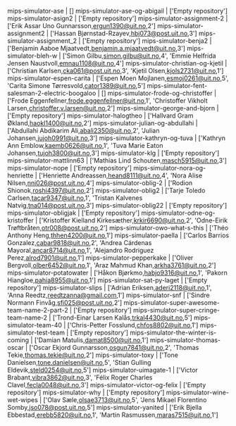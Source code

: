 mips-simulator-ase                                | []
mips-simulator-ase-og-abigail                     | ['Empty repository']
mips-simulator-asign2                             | ['Empty repository']
mips-simulator-assignment-2                       | ['Erik Assar Uno Gunnarsson,ergun1390@uit.no,2']
mips-simulator-assignment2                        | ['Hassan Bjørnstad-Rzayev,hbj073@post.uit.no,3']
mips-simulator-assignment_2                       | ['Empty repository']
mips-simulator-benja2                             | ['Benjamin Aaboe Mjaatvedt,benjamin.a.mjaatvedt@uit.no,3']
mips-simulator-bleh-w                             | ['Simon Gilbu,simon.gilbu@uit.no,4', 'Emmie Helfrida Jensen Naustvoll,emnau1108@uit.no,4']
mips-simulator-christian-og-kjetil                | ['Christian Karlsen,cka061@post.uit.no,3', 'Kjetil Olsen,kjols2731@uit.no,1']
mips-simulator-espen-carita                       | ['Espen Moen Mojlanen,esmoj0261@uit.no,5', 'Carita Simone Tørresvold,cator1389@uit.no,5']
mips-simulator-fent-salesman-2-electric-boogaloo  | []
mips-simulator-frode-og-christoffer               | ['Frode Eggenfellner,frode.eggenfellner@uit.no,1', 'Christoffer Vikholt Larsen,christoffer.v.larsen@uit.no,2']
mips-simulator-george-and-bjorn                   | ['Empty repository']
mips-simulator-halogtheo                          | ['Hallvard Gram Økland,haokl1400@uit.no,2']
mips-simulator-julian-og-abdullahi                | ['Abdullahi Abdikarim Ali,abali2350@uit.no,2', 'Julian Johansen,jujoh0991@uit.no,3']
mips-simulator-kathryn-og-tuva                    | ['Kathryn Ann Emblow,kaemb0626@uit.no,1', 'Tuva Marie Eaton Johansen,tujoh3800@uit.no,3']
mips-simulator-klg                                | ['Empty repository']
mips-simulator-mattlinn63                         | ['Mathias Lind Schouten,masch5915@uit.no,3']
mips-simulator-nope                               | ['Empty repository']
mips-simulator-nora-og-henriette                  | ['Henriette Andreassen,heand8111@uit.no,4', 'Nora Alise Nilsen,nni026@post.uit.no,4']
mips-simulator-oblig-2                            | ['Rodion Shionok,roshi4397@uit.no,2']
mips-simulator-oblig2                             | ['Tarje Toledo Carlsen,tacar9347@uit.no,1', 'Tristan Kalvenes Natvig,tna014@post.uit.no,3']
mips-simulator-oblig22                            | ['Empty repository']
mips-simulator-obligjak                           | ['Empty repository']
mips-simulator-odne-og-kristoffer                 | ['Kristoffer Kielland Kirkesæther,krkir6690@uit.no,2', 'Odne-Eirik Trøftbråten,otr008@post.uit.no,2']
mips-simulator-owo-what-s-this                    | ['Théo Anthony Heng,thhen4200@uit.no,1']
mips-simulator-paella                             | ['Carlos Barrios Gonzalez,cabar9818@uit.no,2', 'Andrea Cárdenas Mayoral,ancar8714@uit.no,1', 'Alejandro Rodriguez Perez,alrod7901@uit.no,1']
mips-simulator-pepperkake                         | ['Oliver Bergvoll,olber6452@uit.no,1', 'Araz Mahmud Khan,arkha3761@uit.no,2']
mips-simulator-potatowater                        | ['Håkon Bjørkmo,habjo9316@uit.no,1', 'Pakorn Hiangloe,pahia8955@uit.no,1']
mips-simulator-sat-py-laget                       | ['Empty repository']
mips-simulator-slips                              | ['Adrian Eriksen,aderi2118@uit.no,1', 'Anna Reedtz,reedtzanna@gmail.com,1']
mips-simulator-snf                                | ['Sindre Normann Finvåg,sfi025@post.uit.no,2']
mips-simulator-super-awesome-team-name-2-part-2   | ['Empty repository']
mips-simulator-super-cringe-team-name-2           | ['Trond-Einar Larsen Kalås,trkal4430@uit.no,5']
mips-simulator-team-40                            | ['Chris-Petter Fosslund,chfos8802@uit.no,1']
mips-simulator-test-team                          | ['Empty repository']
mips-simulator-the-winter-is-coming               | ['Damian Matulis,damat8500@uit.no,1']
mips-simulator-thomas-oscar                       | ['Oscar Ekjord Gunnarsson,osgun7841@uit.no,2', 'Thomas Tekie,thomas.tekie@uit.no,2']
mips-simulator-toxy                               | ['Tone Danielsen,tone.danielsen@uit.no,5', 'Stian Gulling Eldevik,steld0254@uit.no,5']
mips-simulator-uimagate-1                         | ['Victor Brabant,vibra3862@uit.no,3', 'Félix Roger Charles Clavel,fecla0048@uit.no,3']
mips-simulator-victor-og-felix                    | ['Empty repository']
mips-simulator-why                                | ['Empty repository']
mips-simulator-wine-wet-wipes                     | ['Olav Sæle,olsae3713@uit.no,5', 'Jens Mikael Florentino Somby,jso078@post.uit.no,5']
mips-simulator-yanited                            | ['Erik Bjella Ebbestad,erebb5820@uit.no,1', 'Martin Rasmussen,maras7515@uit.no,1']
